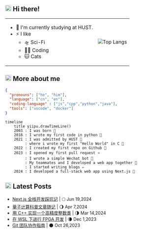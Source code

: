 <h2>
  <picture>
    <source srcset="https://fonts.gstatic.com/s/e/notoemoji/latest/1f44b/512.webp" type="image/webp">
    <img src="https://fonts.gstatic.com/s/e/notoemoji/latest/1f44b/512.gif" alt="👋" width="20" height="20">
  </picture>
   Hi there!
</h2>

<table>
  <tr>
    <td>
      <ul>
        <li>🌱 I'm currently studying at HUST.</li>
        <li>⚡️ I like
          <ul>
            <li>🛸 Sci-Fi</li>
            <li>🧑‍💻 Coding</li>
            <li>🐱 Cats</li>
          </ul>
        </li>
      </ul>
    </td>
    <td>
      <a>
        <img src="https://github-readme-stats.vercel.app/api/top-langs/?username=Yiipu&layout=compact&title_color=ffffff&text_color=eeeeee&bg_color=43,4158D0,C850C0,FFCC70" alt="Top Langs"/>
      </a>
    </td>
  </tr>
</table>

<h2>
  <picture>
    <source srcset="https://fonts.gstatic.com/s/e/notoemoji/latest/1f42c/512.webp" type="image/webp">
    <img src="https://fonts.gstatic.com/s/e/notoemoji/latest/1f42c/512.gif" alt="🐬" width="20" height="20">
  </picture>
  More about me
</h2>

```json
{
  "pronouns": ["he", "him"],
  "language": ["cn", "en"],
  "coding-language" : ["js","cpp","python","java"],
  "tools": ["vscode", "docker"]
}
```

```mermaid
timeline
    title yiipu.drawTimeLine()
    2003 : I was born 🎉
    2018 : I wrote my first code in python 🐍
    2021 : I was admitted by HUST 🏫
         : where i wrote my first "Hello World" in C 👋
    2022 : I created my first repo on Github 🐙
    2023 : I opened my first pull request ⭐️
         : I wrote a simple Wechat bot 🤖
         : My teammates and I developed a web app together 🤝
         : I started writing blogs ✏️
    2024 : I developed a full-stack web app using Next.js 🚀
```

<h2>
  <picture>
    <source srcset="https://fonts.gstatic.com/s/e/notoemoji/latest/270f_fe0f/512.webp" type="image/webp">
    <img src="https://fonts.gstatic.com/s/e/notoemoji/latest/270f_fe0f/512.gif" alt="✏" width="20" height="20">
  </picture>
  Latest Posts
</h2>

<!-- BLOG-POST-LIST:START -->
 - [Next.js 全栈开发踩坑记](https://yiipu.github.io/posts/next-fullstack/) | 🌕 Jun 19,2024
 - [量子计算科普文章随记](https://yiipu.github.io/posts/reading-qcvc/) | 🌖 Apr 7,2024
 - [用 C++ 实现一个高精度整数类](https://yiipu.github.io/posts/high-percision/) | 🌗 Mar 14,2024
 - [在 WSL 下进行 FPGA 开发](https://yiipu.github.io/posts/fpga-with-wsl/) | 🌘 Dec 1,2023
 - [Git 团队协作指南](https://yiipu.github.io/posts/git-teamwork/) | 🌑 Oct 26,2023<!-- BLOG-POST-LIST:END -->
